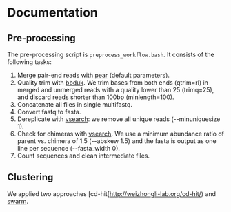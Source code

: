 # Documentation

## Pre-processing
The pre-processing script is `preprocess_workflow.bash`.
It consists of the following tasks:
1. Merge pair-end reads with [pear](https://sco.h-its.org/exelixis/web/software/pear/doc.html) (default parameters).
2. Quality trim with [bbduk](https://sourceforge.net/projects/bbmap/). We trim bases from both ends (qtrim=rl) in merged and unmerged reads with a quality lower than 25 (trimq=25), and discard reads shorter than 100bp (minlength=100).
3. Concatenate all files in single multifastq.
4. Convert fastq to fasta.
5. Dereplicate with [vsearch](https://github.com/torognes/vsearch): we remove all unique reads (--minuniquesize 1).
6. Check for chimeras with [vsearch](https://github.com/torognes/vsearch). We use a minimum abundance ratio of parent vs. chimera of 1.5 (--abskew  1.5) and the fasta is output as one line per sequence (--fasta_width 0).
7. Count sequences and clean intermediate files.


## Clustering
We applied two approaches [cd-hit[http://weizhongli-lab.org/cd-hit/) and [swarm](https://github.com/torognes/swarm).




